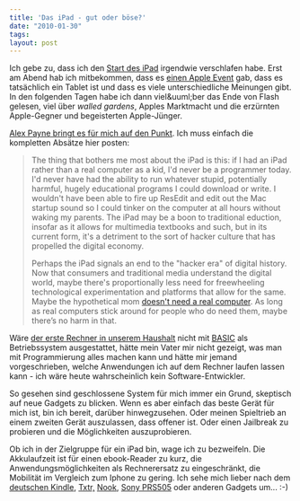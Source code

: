 ```yaml
---
title: 'Das iPad - gut oder böse?'
date: "2010-01-30"
tags: 
layout: post
---
```

<p><span class="dropCap">I</span>ch gebe zu, dass ich den <a href="http://www.apple.com/de/ipad/">Start des iPad</a> irgendwie verschlafen habe. Erst am Abend hab ich mitbekommen, dass es <a href="http://events.apple.com.edgesuite.net/1001q3f8hhr/event/index.html">einen Apple Event</a> gab, dass es tats&auml;chlich ein Tablet ist und dass es viele unterschiedliche Meinungen gibt. In den folgenden Tagen habe ich dann viel&amp;uuml;ber das Ende von Flash gelesen, viel über <em>walled gardens</em>, Apples Marktmacht und die erz&uuml;rnten Apple-Gegner und begeisterten Apple-J&uuml;nger.</p>

<p><a href="http://al3x.net/2010/01/28/ipad.html">Alex Payne bringt es f&uuml;r mich auf den Punkt</a>. Ich muss einfach die kompletten Abs&auml;tze hier posten:</p>

<blockquote>The thing that bothers me most about the iPad is this: if I had an iPad rather than a real computer as a kid, I'd never be a programmer today. I'd never have had the ability to run whatever stupid, potentially harmful, hugely educational programs I could download or write. I wouldn't have been able to fire up ResEdit and edit out the Mac startup sound so I could tinker on the computer at all hours without waking my parents. The iPad may be a boon to traditional eduction, insofar as it allows for multimedia textbooks and such, but in its current form, it's a detriment to the sort of hacker culture that has propelled the digital economy.<br />

Perhaps the iPad signals an end to the "hacker era" of digital history. Now that consumers and traditional media understand the digital world, maybe there's proportionally less need for freewheeling technological experimentation and platforms that allow for the same. Maybe the hypothetical mom <a href="http://danieltenner.com/posts/0015-ipad-an-apple-for-mom.html">doesn't need a real computer</a>. As long as real computers stick around for people who do need them, maybe there&rsquo;s no harm in that.</blockquote>

<p>Wäre <a href="http://de.wikipedia.org/wiki/Amstrad_CPC">der erste Rechner in unserem Haushalt</a> nicht mit <a href="http://de.wikipedia.org/wiki/BASIC">BASIC</a> als Betriebssystem ausgestattet, h&auml;tte mein Vater mir nicht gezeigt, was man mit Programmierung alles machen kann und h&auml;tte mir jemand vorgeschrieben, welche Anwendungen ich auf dem Rechner laufen lassen kann - ich w&auml;re heute wahrscheinlich kein Software-Entwickler.</p>

<p>So gesehen sind geschlossene System f&uuml;r mich immer ein Grund, skeptisch auf neue Gadgets zu blicken. Wenn es aber einfach das beste Ger&auml;t f&uuml;r mich ist, bin ich bereit, dar&uuml;ber hinwegzusehen. Oder meinen Spieltrieb an einem zweiten Ger&auml;t auszulassen, dass offener ist. Oder einen Jailbreak zu probieren und die M&ouml;glichkeiten auszuprobieren.</p>

<p>Ob ich in der Zielgruppe f&uuml;r ein iPad bin, wage ich zu bezweifeln. Die Akkulaufzeit ist f&uuml;r einen ebook-Reader zu kurz, die Anwendungsm&ouml;glichkeiten als Rechnerersatz zu eingeschr&auml;nkt, die Mobilit&auml;t im Vergleich zum Iphone zu gering. Ich sehe mich lieber nach dem <a href="http://www.amazon.com/dp/B0015TG12Q">deutschen Kindle</a>, <a href="http://reader.txtr.com">Txtr,</a> <a href="http://www.barnesandnoble.com/nook/index.asp">Nook</a>, <a href="http://www.sony.de/hub/reader-ebook">Sony PRS505</a> oder anderen Gadgets um... :-)</p>
